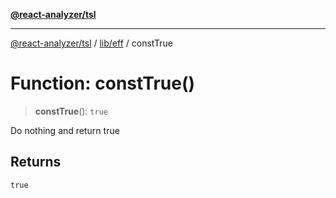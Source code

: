 [**@react-analyzer/tsl**](../../../README.md)

***

[@react-analyzer/tsl](../../../README.md) / [lib/eff](../README.md) / constTrue

# Function: constTrue()

> **constTrue**(): `true`

Do nothing and return true

## Returns

`true`
